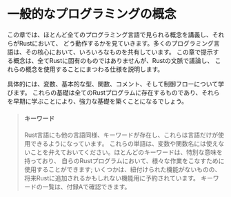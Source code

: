 <!--
# Common Programming Concepts
-->

# 一般的なプログラミングの概念

<!--
This chapter covers concepts that appear in almost every programming language
and how they work in Rust. Many programming languages have much in common at
their core. None of the concepts presented in this chapter are unique to Rust,
but we’ll discuss them in the context of Rust and explain the conventions
around using these concepts.
-->

この章では、ほとんど全てのプログラミング言語で見られる概念を講義し、それらがRustにおいて、
どう動作するかを見ていきます。多くのプログラミング言語は、その核心において、いろいろなものを共有しています。
この章で提示する概念は、全てRustに固有のものではありませんが、Rustの文脈で議論し、
これらの概念を使用することにまつわる仕様を説明します。

<!--
Specifically, you’ll learn about variables, basic types, functions, comments,
and control flow. These foundations will be in every Rust program, and learning
them early will give you a strong core to start from.
-->

具体的には、変数、基本的な型、関数、コメント、そして制御フローについて学びます。
これらの基礎は全てのRustプログラムに存在するものであり、それらを早期に学ぶことにより、強力な基礎を築くことになるでしょう。

<!--
> #### Keywords
>
> The Rust language has a set of *keywords* that are reserved for use by the
> language only, much as in other languages. Keep in mind that you cannot use
> these words as names of variables or functions. Most of the keywords have
> special meanings, and you’ll be using them to do various tasks in your Rust
> programs; a few have no current functionality associated with them but have
> been reserved for functionality that might be added to Rust in the future. You
> can find a list of the keywords in [Appendix A][appendix_a].
-->

> #### キーワード
>
> Rust言語にも他の言語同様、キーワードが存在し、これらは言語だけが使用できるようになっています。
> これらの単語は、変数や関数名には使えないことを弁えておいてください。ほとんどのキーワードは、特別な意味を持っており、
> 自らのRustプログラムにおいて、様々な作業をこなすために使用することができます;
> いくつかは、紐付けられた機能がないものの、将来Rustに追加されるかもしれない機能用に予約されています。
> キーワードの一覧は、付録Aで確認できます。

[appendix_a]: appendix-01-keywords.md
